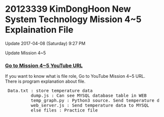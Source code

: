 <!DOCTYPE html>
<html>
  <head>
    <h1> 20123339 KimDongHoon New System Technology Mission 4~5 Explaination File </h1>
  </head>
  <body>
    <p> Update 2017-04-08 (Saturday) 9:27 PM <br><p>
    Update Mission 4~5</p>
    <h3><a href = "https://www.youtube.com/watch?v=_3w11swyY40&t=43s">Go to Mission 4~5 YouTube URL</a></h3>
    If you want to know what is file role, Go to YouTube Mission 4~5 URL.<br>
    There is program explanation about file.
    <pre> Data.txt : store temperature data
          dump.js : Can see MYSQL database table in WEB
          temp_graph.py : Python3 source. Send temperature data to Thinkspeak and web_server.js
          web_server.js : Send temperature data to MYSQL
          else files : Practice file
          </pre>
          <body>
          </html>
          
